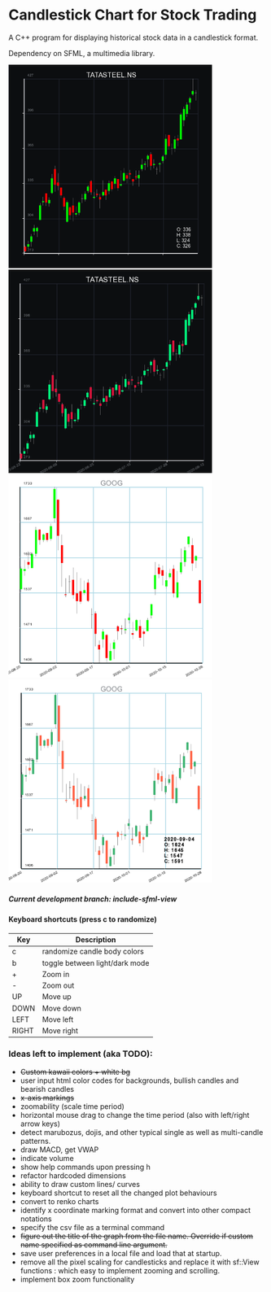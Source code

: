 # Candlestick Chart for Stock Trading

A C++ program for displaying historical stock data in a candlestick format. 

Dependency on SFML, a multimedia library.

<p float="left">
<img src="img/prog1.png" width="400" height="400"/>
<img src="img/prog2.png" width="400" height="400"/>
<img src="img/prog3.png" width="400" height="400"/>
<img src="img/prog4.png" width="400" height="400"/>
</p>

##### Current development branch: include-sfml-view

#### Keyboard shortcuts (press c to randomize)

| Key | Description                    |
|-----|--------------------------------|
| c   | randomize candle body colors   |
| b   | toggle between light/dark mode |
| +		|	Zoom in 											 |
| -		|	Zoom out 											 |
| UP	|	Move up 											 |
| DOWN|	Move down 										 |
| LEFT|	Move left										   |
|RIGHT|	Move right 										 |

### Ideas left to implement (aka TODO):
* ~~Custom kawaii colors + white bg~~
* user input html color codes for backgrounds, bullish candles and bearish candles
* ~~x-axis markings~~
* zoomability  (scale time period)
* horizontal mouse drag to change the time period (also with left/right arrow keys)
* detect marubozus, dojis, and other typical single as well as multi-candle patterns.
* draw MACD, get VWAP
* indicate volume
* show help commands upon pressing h 
* refactor hardcoded dimensions
* ability to draw custom lines/ curves
* keyboard shortcut to reset all the changed plot behaviours
* convert to renko charts
* identify x coordinate marking format and convert into other compact notations
* specify the csv file as a terminal command
* ~~figure out the title of the graph from the file name. Override if custom name specified as command line argument.~~
* save user preferences in a local file and load that at startup.
* remove all the pixel scaling for candlesticks and replace it with sf::View functions : which easy to implement zooming and scrolling.
* implement box zoom functionality
